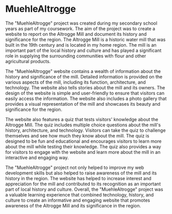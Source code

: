 # MuehleAltrogge
The "MuehleAltrogge" project was created during my secondary school years as part of my coursework. The aim of the project was to create a website to report on the Altrogge Mill and document its history and significance for the region. The Altrogge Mill is a historic water mill that was built in the 19th century and is located in my home region. The mill is an important part of the local history and culture and has played a significant role in supplying the surrounding communities with flour and other agricultural products.

The "MuehleAltrogge" website contains a wealth of information about the history and significance of the mill. Detailed information is provided on the various aspects of the mill, including its function, architecture, and technology. The website also tells stories about the mill and its owners. The design of the website is simple and user-friendly to ensure that visitors can easily access the information. The website also includes a photo gallery that provides a visual representation of the mill and showcases its beauty and significance for the region.

The website also features a quiz that tests visitors' knowledge about the Altrogge Mill. The quiz includes multiple choice questions about the mill's history, architecture, and technology. Visitors can take the quiz to challenge themselves and see how much they know about the mill. The quiz is designed to be fun and educational and encourages visitors to learn more about the mill while testing their knowledge. The quiz also provides a way for visitors to engage with the website and learn more about the mill in an interactive and engaging way.

The "MuehleAltrogge" project not only helped to improve my web development skills but also helped to raise awareness of the mill and its history in the region. The website has helped to increase interest and appreciation for the mill and contributed to its recognition as an important part of local history and culture. Overall, the "MuehleAltrogge" project was a valuable learning experience that combined technology, history, and culture to create an informative and engaging website that promotes awareness of the Altrogge Mill and its significance in the region.


